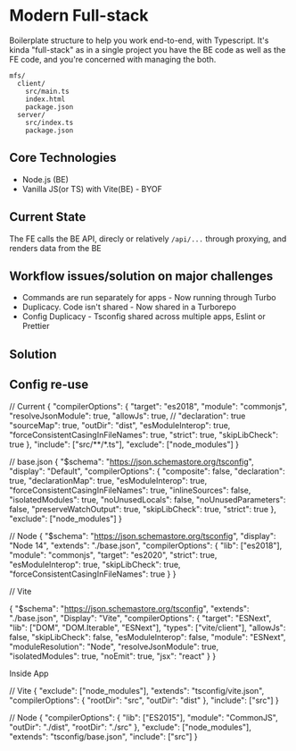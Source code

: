 # Modern Full-stack

Boilerplate structure to help you work end-to-end, with Typescript. It's kinda "full-stack" as in a single project you have the BE code as well as the FE code, and you're concerned with managing the both.

```
mfs/
  client/
    src/main.ts
    index.html
    package.json
  server/
    src/index.ts
    package.json
```

## Core Technologies
- Node.js (BE)
- Vanilla JS(or TS) with Vite(BE) - BYOF

## Current State
The FE calls the BE API, direcly or relatively `/api/...` through proxying, and renders data from the BE



## Workflow issues/solution on major challenges
- Commands are run separately for apps - Now running through Turbo
- Duplicacy. Code isn't shared - Now shared in a Turborepo
- Config Duplicacy - Tsconfig shared across multiple apps, Eslint or Prettier


















## Solution

## Config re-use
// Current
{
  "compilerOptions": {
    "target": "es2018",
    "module": "commonjs",
    "resolveJsonModule": true,
    "allowJs": true,
    // "declaration": true
    "sourceMap": true,
    "outDir": "dist",
    "esModuleInterop": true,
    "forceConsistentCasingInFileNames": true,
    "strict": true,
    "skipLibCheck": true
  },
  "include": ["src/**/*.ts"],
  "exclude": ["node_modules"]
}

// base.json
{
  "$schema": "https://json.schemastore.org/tsconfig",
  "display": "Default",
  "compilerOptions": {
    "composite": false,
    "declaration": true,
    "declarationMap": true,
    "esModuleInterop": true,
    "forceConsistentCasingInFileNames": true,
    "inlineSources": false,
    "isolatedModules": true,
    "noUnusedLocals": false,
    "noUnusedParameters": false,
    "preserveWatchOutput": true,
    "skipLibCheck": true,
    "strict": true
  },
  "exclude": ["node_modules"]
}

// Node
{
  "$schema": "https://json.schemastore.org/tsconfig",
  "display": "Node 14",
  "extends": "./base.json",
  "compilerOptions": {
    "lib": ["es2018"],
    "module": "commonjs",
    "target": "es2020",
    "strict": true,
    "esModuleInterop": true,
    "skipLibCheck": true,
    "forceConsistentCasingInFileNames": true
  }
}

// Vite

{
  "$schema": "https://json.schemastore.org/tsconfig",
  "extends": "./base.json",
  "Display": "Vite",
  "compilerOptions": {
    "target": "ESNext",
    "lib": ["DOM", "DOM.Iterable", "ESNext"],
    "types": ["vite/client"],
    "allowJs": false,
    "skipLibCheck": false,
    "esModuleInterop": false,
    "module": "ESNext",
    "moduleResolution": "Node",
    "resolveJsonModule": true,
    "isolatedModules": true,
    "noEmit": true,
    "jsx": "react"
  }
}

Inside App

// Vite
{
  "exclude": ["node_modules"],
  "extends": "tsconfig/vite.json",
  "compilerOptions": {
    "rootDir": "src",
    "outDir": "dist"
  },
  "include": ["src"]
}

// Node
{
  "compilerOptions": {
    "lib": ["ES2015"],
    "module": "CommonJS",
    "outDir": "./dist",
    "rootDir": "./src"
  },
  "exclude": ["node_modules"],
  "extends": "tsconfig/base.json",
  "include": ["src"]
}
